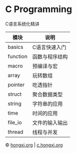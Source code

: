 # C Programming
C语言系统化精讲

| 模块     | 说明           |
| -------- | -------------- |
| basics   | C语言快速入门  |
| function | 函数与程序结构 |
| macro    | 预编译与宏 |
| array    | 玩转数组       |
| pointer  | 吃透指针       |
| struct   | 聚合数据类型   |
| string   | 字符串的应用   |
| time     | 时间的应用     |
| file_io  | 文件的输入输出 |
| thread   | 线程与并发     |

&copy; [hongxi.org](http://hongxi.org) | [c.hongxi.org](http://c.hongxi.org)